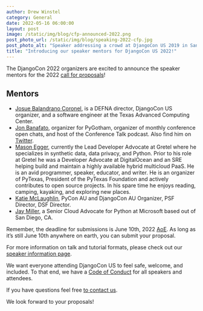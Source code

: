 ```yaml
---
author: Drew Winstel
category: General
date: 2022-05-16 06:00:00
layout: post
image: /static/img/blog/cfp-announced-2022.png
post_photo_url: /static/img/blog/speaking-2022-cfp.jpg
post_photo_alt: "Speaker addressing a crowd at DjangoCon US 2019 in San Diego"
title: "Introducing our speaker mentors for DjangoCon US 2022!"
---
```


The DjangoCon 2022 organizers are excited to announce the speaker mentors for the 2022 [call for proposals](https://pretalx.com/djangocon-2022/cfp)!

## Mentors
- [Josue Balandrano Coronel](mailto:josuebc@defna.org), is a DEFNA director, DjangoCon US organizer, and a software engineer at the Texas Advanced Computing Center. 
- [Jon Banafato](mailto:jon@jonafato.com), organizer for PyGotham, organizer of monthly conference open chats, and host of the Conference Talk podcast. Also find him on [Twitter](https://twitter.com/jonafato).
- [Mason Egger](mailto:mason@masonegger.com), currently the Lead Developer Advocate at Gretel where he specializes in synthetic data, data privacy, and Python. Prior to his role at Gretel he was a Developer Advocate at DigitalOcean and an SRE helping build and maintain a highly available hybrid multicloud PaaS. He is an avid programmer, speaker, educator, and writer. He is an organizer of PyTexas, President of the PyTexas Foundation and actively contributes to open source projects. In his spare time he enjoys reading, camping, kayaking, and exploring new places.
- [Katie McLaughlin](mailto:katie@glasnt.com), PyCon AU and DjangoCon AU Organizer, PSF Director, DSF Director.
- [Jay Miller](mailto:kjaymiller@gmail.com), a Senior Cloud Advocate for Python at Microsoft based out of San Diego, CA.

Remember, the deadline for submissions is June 10th, 2022 [AoE](https://time.is/compare/0000_10_June_2022_in_Anywhere_on_Earth). As long as it’s still June 10th anywhere on earth, you can submit your proposal.

For more information on talk and tutorial formats, please check out our [speaker information page](https://2022.djangocon.us/speaking/).

We want everyone attending DjangoCon US to feel safe, welcome, and included. To that end, we have a [Code of Conduct](https://2022.djangocon.us/conduct/) for all speakers and attendees.

If you have questions feel free [to contact us](mailto:hello@djangocon.us).

We look forward to your proposals!
